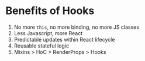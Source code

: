 # Benefits of Hooks

1. No more `this`, no more binding, no more JS classes
2. Less Javascript, more React
3. Predictable updates within React lifecycle
4. Reusable stateful logic
5. Mixins > HoC > RenderProps > Hooks

